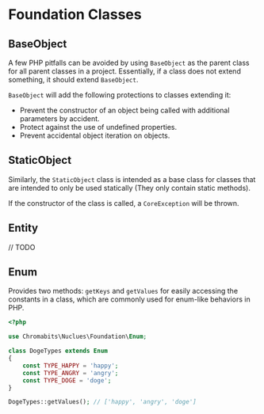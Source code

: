 # Foundation Classes

## BaseObject

A few PHP pitfalls can be avoided by using `BaseObject` as the parent class for
all parent classes in a project. Essentially, if a class does not extend
something, it should extend `BaseObject`.

`BaseObject` will add the following protections to classes extending it:

- Prevent the constructor of an object being called with additional parameters
by accident.
- Protect against the use of undefined properties.
- Prevent accidental object iteration on objects.

## StaticObject

Similarly, the `StaticObject` class is intended as a base class for classes
that are intended to only be used statically (They only contain static methods).

If the constructor of the class is called, a `CoreException` will be thrown.

## Entity

// TODO

## Enum

Provides two methods: `getKeys` and `getValues` for easily accessing the
constants in a class, which are commonly used for enum-like behaviors in PHP.

```php
<?php

use Chromabits\Nuclues\Foundation\Enum;

class DogeTypes extends Enum
{
    const TYPE_HAPPY = 'happy';
    const TYPE_ANGRY = 'angry';
    const TYPE_DOGE = 'doge';
}

DogeTypes::getValues(); // ['happy', 'angry', 'doge']
```